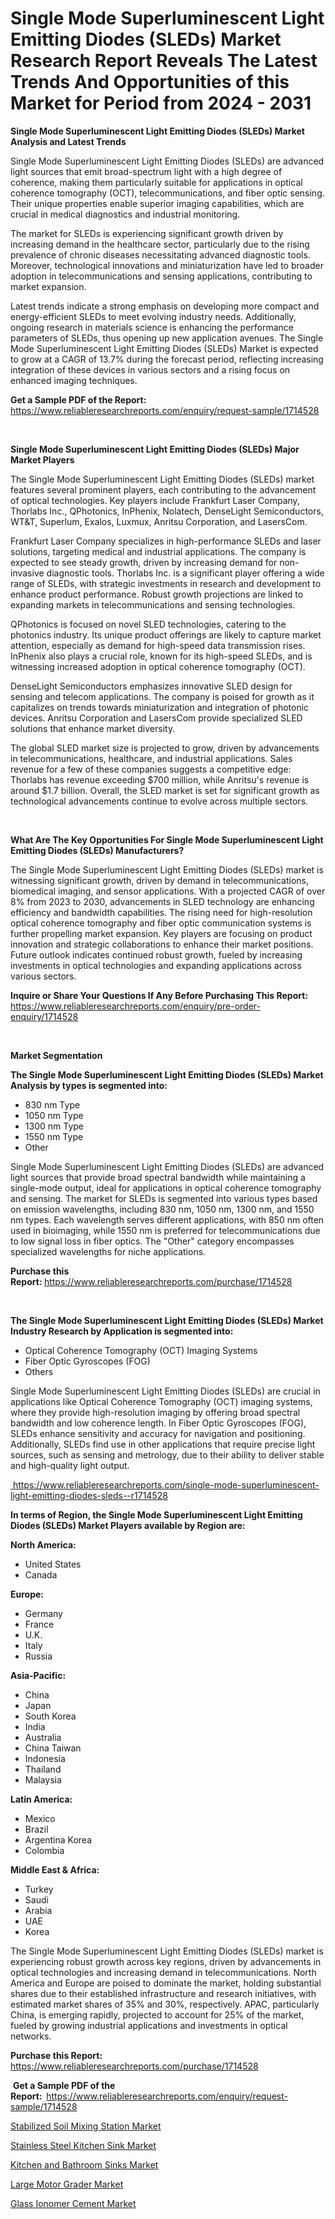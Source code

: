 <p><h1>Single Mode Superluminescent Light Emitting Diodes (SLEDs) Market Research Report Reveals The Latest Trends And Opportunities of this Market for Period from 2024 - 2031</h1></p><p><strong>Single Mode Superluminescent Light Emitting Diodes (SLEDs) Market Analysis and Latest Trends</strong></p>
<p><p>Single Mode Superluminescent Light Emitting Diodes (SLEDs) are advanced light sources that emit broad-spectrum light with a high degree of coherence, making them particularly suitable for applications in optical coherence tomography (OCT), telecommunications, and fiber optic sensing. Their unique properties enable superior imaging capabilities, which are crucial in medical diagnostics and industrial monitoring.</p><p>The market for SLEDs is experiencing significant growth driven by increasing demand in the healthcare sector, particularly due to the rising prevalence of chronic diseases necessitating advanced diagnostic tools. Moreover, technological innovations and miniaturization have led to broader adoption in telecommunications and sensing applications, contributing to market expansion.</p><p>Latest trends indicate a strong emphasis on developing more compact and energy-efficient SLEDs to meet evolving industry needs. Additionally, ongoing research in materials science is enhancing the performance parameters of SLEDs, thus opening up new application avenues. The Single Mode Superluminescent Light Emitting Diodes (SLEDs) Market is expected to grow at a CAGR of 13.7% during the forecast period, reflecting increasing integration of these devices in various sectors and a rising focus on enhanced imaging techniques.</p></p>
<p><strong>Get a Sample PDF of the Report:&nbsp;</strong> <a href="https://www.reliableresearchreports.com/enquiry/request-sample/1714528?utm_campaign=37&utm_medium=2&utm_source=Github&utm_content=ia&utm_term=22102024&utm_id=single-mode-superluminescent-light-emitting-diodes-sleds">https://www.reliableresearchreports.com/enquiry/request-sample/1714528</a></p>
<p>&nbsp;</p>
<p><strong>Single Mode Superluminescent Light Emitting Diodes (SLEDs) Major Market Players</strong></p>
<p><p>The Single Mode Superluminescent Light Emitting Diodes (SLEDs) market features several prominent players, each contributing to the advancement of optical technologies. Key players include Frankfurt Laser Company, Thorlabs Inc., QPhotonics, InPhenix, Nolatech, DenseLight Semiconductors, WT&T, Superlum, Exalos, Luxmux, Anritsu Corporation, and LasersCom.</p><p>Frankfurt Laser Company specializes in high-performance SLEDs and laser solutions, targeting medical and industrial applications. The company is expected to see steady growth, driven by increasing demand for non-invasive diagnostic tools. Thorlabs Inc. is a significant player offering a wide range of SLEDs, with strategic investments in research and development to enhance product performance. Robust growth projections are linked to expanding markets in telecommunications and sensing technologies.</p><p>QPhotonics is focused on novel SLED technologies, catering to the photonics industry. Its unique product offerings are likely to capture market attention, especially as demand for high-speed data transmission rises. InPhenix also plays a crucial role, known for its high-speed SLEDs, and is witnessing increased adoption in optical coherence tomography (OCT).</p><p>DenseLight Semiconductors emphasizes innovative SLED design for sensing and telecom applications. The company is poised for growth as it capitalizes on trends towards miniaturization and integration of photonic devices. Anritsu Corporation and LasersCom provide specialized SLED solutions that enhance market diversity. </p><p>The global SLED market size is projected to grow, driven by advancements in telecommunications, healthcare, and industrial applications. Sales revenue for a few of these companies suggests a competitive edge: Thorlabs has revenue exceeding $700 million, while Anritsu's revenue is around $1.7 billion. Overall, the SLED market is set for significant growth as technological advancements continue to evolve across multiple sectors.</p></p>
<p>&nbsp;</p>
<p><strong>What Are The Key Opportunities For Single Mode Superluminescent Light Emitting Diodes (SLEDs) Manufacturers?</strong></p>
<p><p>The Single Mode Superluminescent Light Emitting Diodes (SLEDs) market is witnessing significant growth, driven by demand in telecommunications, biomedical imaging, and sensor applications. With a projected CAGR of over 8% from 2023 to 2030, advancements in SLED technology are enhancing efficiency and bandwidth capabilities. The rising need for high-resolution optical coherence tomography and fiber optic communication systems is further propelling market expansion. Key players are focusing on product innovation and strategic collaborations to enhance their market positions. Future outlook indicates continued robust growth, fueled by increasing investments in optical technologies and expanding applications across various sectors.</p></p>
<p><strong>Inquire or Share Your Questions If Any Before Purchasing This Report:</strong> <a href="https://www.reliableresearchreports.com/enquiry/pre-order-enquiry/1714528?utm_campaign=37&utm_medium=2&utm_source=Github&utm_content=ia&utm_term=22102024&utm_id=single-mode-superluminescent-light-emitting-diodes-sleds">https://www.reliableresearchreports.com/enquiry/pre-order-enquiry/1714528</a></p>
<p>&nbsp;</p>
<p><strong>Market Segmentation</strong></p>
<p><strong>The Single Mode Superluminescent Light Emitting Diodes (SLEDs) Market Analysis by types is segmented into:</strong></p>
<p><ul><li>830 nm Type</li><li>1050 nm Type</li><li>1300 nm Type</li><li>1550 nm Type</li><li>Other</li></ul></p>
<p><p>Single Mode Superluminescent Light Emitting Diodes (SLEDs) are advanced light sources that provide broad spectral bandwidth while maintaining a single-mode output, ideal for applications in optical coherence tomography and sensing. The market for SLEDs is segmented into various types based on emission wavelengths, including 830 nm, 1050 nm, 1300 nm, and 1550 nm types. Each wavelength serves different applications, with 850 nm often used in bioimaging, while 1550 nm is preferred for telecommunications due to low signal loss in fiber optics. The "Other" category encompasses specialized wavelengths for niche applications.</p></p>
<p><strong>Purchase this Report:&nbsp;</strong><a href="https://www.reliableresearchreports.com/purchase/1714528?utm_campaign=37&utm_medium=2&utm_source=Github&utm_content=ia&utm_term=22102024&utm_id=single-mode-superluminescent-light-emitting-diodes-sleds">https://www.reliableresearchreports.com/purchase/1714528</a></p>
<p>&nbsp;</p>
<p><strong>The Single Mode Superluminescent Light Emitting Diodes (SLEDs) Market Industry Research by Application is segmented into:</strong></p>
<p><ul><li>Optical Coherence Tomography (OCT) Imaging Systems</li><li>Fiber Optic Gyroscopes (FOG)</li><li>Others</li></ul></p>
<p><p>Single Mode Superluminescent Light Emitting Diodes (SLEDs) are crucial in applications like Optical Coherence Tomography (OCT) imaging systems, where they provide high-resolution imaging by offering broad spectral bandwidth and low coherence length. In Fiber Optic Gyroscopes (FOG), SLEDs enhance sensitivity and accuracy for navigation and positioning. Additionally, SLEDs find use in other applications that require precise light sources, such as sensing and metrology, due to their ability to deliver stable and high-quality light output.</p></p>
<p><a href="https://www.reliableresearchreports.com/single-mode-superluminescent-light-emitting-diodes-sleds--r1714528?utm_campaign=37&utm_medium=2&utm_source=Github&utm_content=ia&utm_term=22102024&utm_id=single-mode-superluminescent-light-emitting-diodes-sleds">&nbsp;https://www.reliableresearchreports.com/single-mode-superluminescent-light-emitting-diodes-sleds--r1714528</a></p>
<p><strong>In terms of Region, the Single Mode Superluminescent Light Emitting Diodes (SLEDs) Market Players available by Region are:</strong></p>
<p>
    <p> <strong> North America: </strong>
        <ul>
            <li>United States</li>
            <li>Canada</li>
        </ul>
        </p> 
    <p> <strong> Europe: </strong>
        <ul>
            <li>Germany</li>
            <li>France</li>
            <li>U.K.</li>
            <li>Italy</li>
            <li>Russia</li>
        </ul>
        </p> 
    <p> <strong> Asia-Pacific: </strong>
        <ul>
            <li>China</li>
            <li>Japan</li>
            <li>South Korea</li>
            <li>India</li>
            <li>Australia</li>
            <li>China Taiwan</li>
            <li>Indonesia</li>
            <li>Thailand</li>
            <li>Malaysia</li>
        </ul>
        </p> 
    <p> <strong> Latin America: </strong>
        <ul>
            <li>Mexico</li>
            <li>Brazil</li>
            <li>Argentina Korea</li>
            <li>Colombia</li>
        </ul>
        </p> 
    <p> <strong> Middle East & Africa: </strong>
        <ul>
            <li>Turkey</li>
            <li>Saudi</li>
            <li>Arabia</li>
            <li>UAE</li>
            <li>Korea</li>
        </ul>
    </p>
    </p>
<p><p>The Single Mode Superluminescent Light Emitting Diodes (SLEDs) market is experiencing robust growth across key regions, driven by advancements in optical technologies and increasing demand in telecommunications. North America and Europe are poised to dominate the market, holding substantial shares due to their established infrastructure and research initiatives, with estimated market shares of 35% and 30%, respectively. APAC, particularly China, is emerging rapidly, projected to account for 25% of the market, fueled by growing industrial applications and investments in optical networks.</p></p>
<p><strong>Purchase this Report: </strong><a href="https://www.reliableresearchreports.com/purchase/1714528?utm_campaign=37&utm_medium=2&utm_source=Github&utm_content=ia&utm_term=22102024&utm_id=single-mode-superluminescent-light-emitting-diodes-sleds">https://www.reliableresearchreports.com/purchase/1714528</a></p>
<p>&nbsp;<strong>Get a Sample PDF of the Report:&nbsp;&nbsp;</strong><a href="https://www.reliableresearchreports.com/enquiry/request-sample/1714528?utm_campaign=37&utm_medium=2&utm_source=Github&utm_content=ia&utm_term=22102024&utm_id=single-mode-superluminescent-light-emitting-diodes-sleds">https://www.reliableresearchreports.com/enquiry/request-sample/1714528</a></p>
<p><strong></strong></p>
<p><p><a href="https://issuu.com/reportprime-2/docs/stabilized-soil-mixing-station-market-size-2030.pp?utm_campaign=37&utm_medium=2&utm_source=Github&utm_content=ia&utm_term=22102024&utm_id=single-mode-superluminescent-light-emitting-diodes-sleds">Stabilized Soil Mixing Station Market</a></p><p><a href="https://github.com/GRUBBSCHARLES/Market-Research-Report-List-1/blob/main/stainless-steel-kitchen-sink-market.md?utm_campaign=37&utm_medium=2&utm_source=Github&utm_content=ia&utm_term=22102024&utm_id=single-mode-superluminescent-light-emitting-diodes-sleds">Stainless Steel Kitchen Sink Market</a></p><p><a href="https://github.com/HaroldWalker405/Market-Research-Report-List-1/blob/main/kitchen-and-bathroom-sinks-market.md?utm_campaign=37&utm_medium=2&utm_source=Github&utm_content=ia&utm_term=22102024&utm_id=single-mode-superluminescent-light-emitting-diodes-sleds">Kitchen and Bathroom Sinks Market</a></p><p><a href="https://issuu.com/reportprime-2/docs/large-motor-grader-market-size-2030_7c5a5ad361ea5f?utm_campaign=37&utm_medium=2&utm_source=Github&utm_content=ia&utm_term=22102024&utm_id=single-mode-superluminescent-light-emitting-diodes-sleds">Large Motor Grader Market</a></p><p><a href="https://www.linkedin.com/pulse/glass-ionomer-cement-market-essentials-key-players-demand-drivers-cwmaf?utm_campaign=37&utm_medium=2&utm_source=Github&utm_content=ia&utm_term=22102024&utm_id=single-mode-superluminescent-light-emitting-diodes-sleds">Glass Ionomer Cement Market</a></p></p>